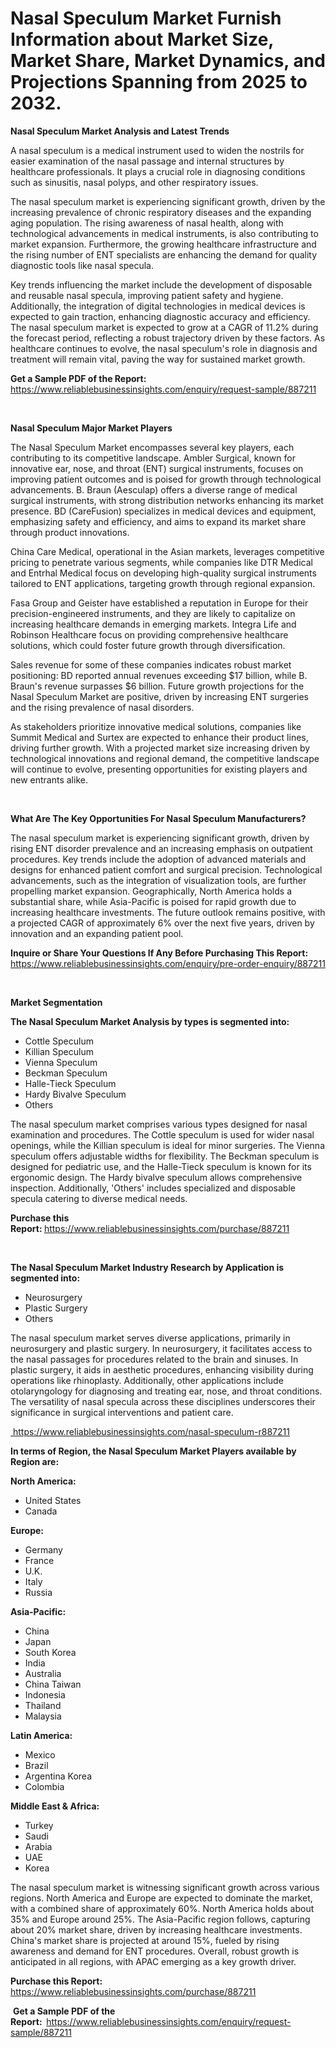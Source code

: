 <p><h1>Nasal Speculum Market Furnish Information about Market Size, Market Share, Market Dynamics, and Projections Spanning from 2025 to 2032.</h1></p><p><strong>Nasal Speculum Market Analysis and Latest Trends</strong></p>
<p><p>A nasal speculum is a medical instrument used to widen the nostrils for easier examination of the nasal passage and internal structures by healthcare professionals. It plays a crucial role in diagnosing conditions such as sinusitis, nasal polyps, and other respiratory issues.</p><p>The nasal speculum market is experiencing significant growth, driven by the increasing prevalence of chronic respiratory diseases and the expanding aging population. The rising awareness of nasal health, along with technological advancements in medical instruments, is also contributing to market expansion. Furthermore, the growing healthcare infrastructure and the rising number of ENT specialists are enhancing the demand for quality diagnostic tools like nasal specula.</p><p>Key trends influencing the market include the development of disposable and reusable nasal specula, improving patient safety and hygiene. Additionally, the integration of digital technologies in medical devices is expected to gain traction, enhancing diagnostic accuracy and efficiency. The nasal speculum market is expected to grow at a CAGR of 11.2% during the forecast period, reflecting a robust trajectory driven by these factors. As healthcare continues to evolve, the nasal speculum's role in diagnosis and treatment will remain vital, paving the way for sustained market growth.</p></p>
<p><strong>Get a Sample PDF of the Report:&nbsp;</strong> <a href="https://www.reliablebusinessinsights.com/enquiry/request-sample/887211?utm_campaign=2446&utm_medium=2&utm_source=Github&utm_content=ia&utm_term=16042025&utm_id=nasal-speculum">https://www.reliablebusinessinsights.com/enquiry/request-sample/887211</a></p>
<p>&nbsp;</p>
<p><strong>Nasal Speculum Major Market Players</strong></p>
<p><p>The Nasal Speculum Market encompasses several key players, each contributing to its competitive landscape. Ambler Surgical, known for innovative ear, nose, and throat (ENT) surgical instruments, focuses on improving patient outcomes and is poised for growth through technological advancements. B. Braun (Aesculap) offers a diverse range of medical surgical instruments, with strong distribution networks enhancing its market presence. BD (CareFusion) specializes in medical devices and equipment, emphasizing safety and efficiency, and aims to expand its market share through product innovations.</p><p>China Care Medical, operational in the Asian markets, leverages competitive pricing to penetrate various segments, while companies like DTR Medical and Entrhal Medical focus on developing high-quality surgical instruments tailored to ENT applications, targeting growth through regional expansion.</p><p>Fasa Group and Geister have established a reputation in Europe for their precision-engineered instruments, and they are likely to capitalize on increasing healthcare demands in emerging markets. Integra Life and Robinson Healthcare focus on providing comprehensive healthcare solutions, which could foster future growth through diversification. </p><p>Sales revenue for some of these companies indicates robust market positioning: BD reported annual revenues exceeding $17 billion, while B. Braun's revenue surpasses $6 billion. Future growth projections for the Nasal Speculum Market are positive, driven by increasing ENT surgeries and the rising prevalence of nasal disorders.</p><p>As stakeholders prioritize innovative medical solutions, companies like Summit Medical and Surtex are expected to enhance their product lines, driving further growth. With a projected market size increasing driven by technological innovations and regional demand, the competitive landscape will continue to evolve, presenting opportunities for existing players and new entrants alike.</p></p>
<p>&nbsp;</p>
<p><strong>What Are The Key Opportunities For Nasal Speculum Manufacturers?</strong></p>
<p><p>The nasal speculum market is experiencing significant growth, driven by rising ENT disorder prevalence and an increasing emphasis on outpatient procedures. Key trends include the adoption of advanced materials and designs for enhanced patient comfort and surgical precision. Technological advancements, such as the integration of visualization tools, are further propelling market expansion. Geographically, North America holds a substantial share, while Asia-Pacific is poised for rapid growth due to increasing healthcare investments. The future outlook remains positive, with a projected CAGR of approximately 6% over the next five years, driven by innovation and an expanding patient pool.</p></p>
<p><strong>Inquire or Share Your Questions If Any Before Purchasing This Report:</strong> <a href="https://www.reliablebusinessinsights.com/enquiry/pre-order-enquiry/887211?utm_campaign=2446&utm_medium=2&utm_source=Github&utm_content=ia&utm_term=16042025&utm_id=nasal-speculum">https://www.reliablebusinessinsights.com/enquiry/pre-order-enquiry/887211</a></p>
<p>&nbsp;</p>
<p><strong>Market Segmentation</strong></p>
<p><strong>The Nasal Speculum Market Analysis by types is segmented into:</strong></p>
<p><ul><li>Cottle Speculum</li><li>Killian Speculum</li><li>Vienna Speculum</li><li>Beckman Speculum</li><li>Halle-Tieck Speculum</li><li>Hardy Bivalve Speculum</li><li>Others</li></ul></p>
<p><p>The nasal speculum market comprises various types designed for nasal examination and procedures. The Cottle speculum is used for wider nasal openings, while the Killian speculum is ideal for minor surgeries. The Vienna speculum offers adjustable widths for flexibility. The Beckman speculum is designed for pediatric use, and the Halle-Tieck speculum is known for its ergonomic design. The Hardy bivalve speculum allows comprehensive inspection. Additionally, 'Others' includes specialized and disposable specula catering to diverse medical needs.</p></p>
<p><strong>Purchase this Report:&nbsp;</strong><a href="https://www.reliablebusinessinsights.com/purchase/887211?utm_campaign=2446&utm_medium=2&utm_source=Github&utm_content=ia&utm_term=16042025&utm_id=nasal-speculum">https://www.reliablebusinessinsights.com/purchase/887211</a></p>
<p>&nbsp;</p>
<p><strong>The Nasal Speculum Market Industry Research by Application is segmented into:</strong></p>
<p><ul><li>Neurosurgery</li><li>Plastic Surgery</li><li>Others</li></ul></p>
<p><p>The nasal speculum market serves diverse applications, primarily in neurosurgery and plastic surgery. In neurosurgery, it facilitates access to the nasal passages for procedures related to the brain and sinuses. In plastic surgery, it aids in aesthetic procedures, enhancing visibility during operations like rhinoplasty. Additionally, other applications include otolaryngology for diagnosing and treating ear, nose, and throat conditions. The versatility of nasal specula across these disciplines underscores their significance in surgical interventions and patient care.</p></p>
<p><a href="https://www.reliablebusinessinsights.com/nasal-speculum-r887211?utm_campaign=2446&utm_medium=2&utm_source=Github&utm_content=ia&utm_term=16042025&utm_id=nasal-speculum">&nbsp;https://www.reliablebusinessinsights.com/nasal-speculum-r887211</a></p>
<p><strong>In terms of Region, the Nasal Speculum Market Players available by Region are:</strong></p>
<p>
    <p> <strong> North America: </strong>
        <ul>
            <li>United States</li>
            <li>Canada</li>
        </ul>
        </p> 
    <p> <strong> Europe: </strong>
        <ul>
            <li>Germany</li>
            <li>France</li>
            <li>U.K.</li>
            <li>Italy</li>
            <li>Russia</li>
        </ul>
        </p> 
    <p> <strong> Asia-Pacific: </strong>
        <ul>
            <li>China</li>
            <li>Japan</li>
            <li>South Korea</li>
            <li>India</li>
            <li>Australia</li>
            <li>China Taiwan</li>
            <li>Indonesia</li>
            <li>Thailand</li>
            <li>Malaysia</li>
        </ul>
        </p> 
    <p> <strong> Latin America: </strong>
        <ul>
            <li>Mexico</li>
            <li>Brazil</li>
            <li>Argentina Korea</li>
            <li>Colombia</li>
        </ul>
        </p> 
    <p> <strong> Middle East & Africa: </strong>
        <ul>
            <li>Turkey</li>
            <li>Saudi</li>
            <li>Arabia</li>
            <li>UAE</li>
            <li>Korea</li>
        </ul>
    </p>
    </p>
<p><p>The nasal speculum market is witnessing significant growth across various regions. North America and Europe are expected to dominate the market, with a combined share of approximately 60%. North America holds about 35% and Europe around 25%. The Asia-Pacific region follows, capturing about 20% market share, driven by increasing healthcare investments. China's market share is projected at around 15%, fueled by rising awareness and demand for ENT procedures. Overall, robust growth is anticipated in all regions, with APAC emerging as a key growth driver.</p></p>
<p><strong>Purchase this Report: </strong><a href="https://www.reliablebusinessinsights.com/purchase/887211?utm_campaign=2446&utm_medium=2&utm_source=Github&utm_content=ia&utm_term=16042025&utm_id=nasal-speculum">https://www.reliablebusinessinsights.com/purchase/887211</a></p>
<p>&nbsp;<strong>Get a Sample PDF of the Report:&nbsp;&nbsp;</strong><a href="https://www.reliablebusinessinsights.com/enquiry/request-sample/887211?utm_campaign=2446&utm_medium=2&utm_source=Github&utm_content=ia&utm_term=16042025&utm_id=nasal-speculum">https://www.reliablebusinessinsights.com/enquiry/request-sample/887211</a></p>
<p><strong></strong></p>
<p><p></p><p></p><p></p></p>